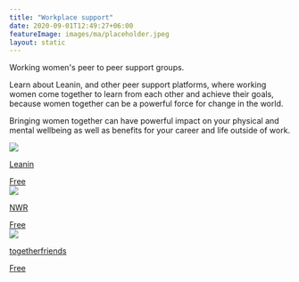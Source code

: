 ```yaml
---
title: "Workplace support"
date: 2020-09-01T12:49:27+06:00
featureImage: images/ma/placeholder.jpeg
layout: static
---
```


Working women's peer to peer support groups.

Learn about Leanin, and other peer support platforms, where working women come together to learn from each other and achieve their goals, because women together can be a powerful force for change in the world.

Bringing women together can have powerful impact on your physical and mental wellbeing as well as benefits for your career and life outside of work.

<a class="ma-link" href="https://leanin.org/about"><div class="ma-card ma-card-Community"><div class="ma-icon"><img src ="/images/icon-check.png"/></div><div class="ma-name"><p>Leanin</p></div><div class="ma-paid-text"><span>Free</span></div></div></a><a class="ma-link" href="https://nwr.org.uk/"><div class="ma-card ma-card-Community"><div class="ma-icon"><img src ="/images/icon-check.png"/></div><div class="ma-name"><p>NWR</p></div><div class="ma-paid-text"><span>Free</span></div></div></a><a class="ma-link" href="https://www.togetherfriends.com/"><div class="ma-card ma-card-Community"><div class="ma-icon"><img src ="/images/icon-check.png"/></div><div class="ma-name"><p>togetherfriends</p></div><div class="ma-paid-text"><span>Free</span></div></div></a>  

<br/><br/>






